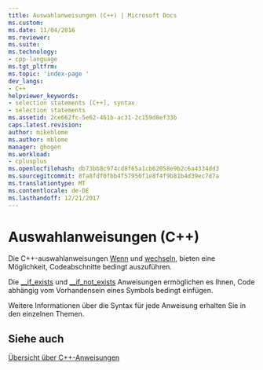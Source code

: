 ```yaml
---
title: Auswahlanweisungen (C++) | Microsoft Docs
ms.custom: 
ms.date: 11/04/2016
ms.reviewer: 
ms.suite: 
ms.technology:
- cpp-language
ms.tgt_pltfrm: 
ms.topic: 'index-page '
dev_langs:
- C++
helpviewer_keywords:
- selection statements [C++], syntax
- selection statements
ms.assetid: 2ce662fc-5e62-461b-ac31-2c159d8ef33b
caps.latest.revision: 
author: mikeblome
ms.author: mblome
manager: ghogen
ms.workload:
- cplusplus
ms.openlocfilehash: db73bb8c974cd8f65a1cb62058e9b2c6a4334dd3
ms.sourcegitcommit: 8fa8fdf0fbb4f57950f1e8f4f9b81b4d39ec7d7a
ms.translationtype: MT
ms.contentlocale: de-DE
ms.lasthandoff: 12/21/2017
---
```

# <a name="selection-statements-c"></a>Auswahlanweisungen (C++)
Die C++-auswahlanweisungen [Wenn](../cpp/if-else-statement-cpp.md) und [wechseln](../cpp/switch-statement-cpp.md), bieten eine Möglichkeit, Codeabschnitte bedingt auszuführen.  
  
 Die [__if_exists](../cpp/if-exists-statement.md) und [__if_not_exists](../cpp/if-not-exists-statement.md) Anweisungen ermöglichen es Ihnen, Code abhängig vom Vorhandensein eines Symbols bedingt einfügen.  
  
 Weitere Informationen über die Syntax für jede Anweisung erhalten Sie in den einzelnen Themen.  
  
## <a name="see-also"></a>Siehe auch  
 [Übersicht über C++-Anweisungen](../cpp/overview-of-cpp-statements.md)